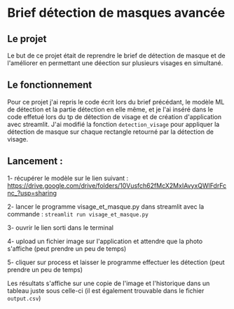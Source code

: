 # Brief détection de masques avancée

## Le projet

Le but de ce projet était de reprendre le brief de détection de masque et de l'améliorer en permettant une déection sur plusieurs visages en simultané.

## Le fonctionnement

Pour ce projet j'ai repris le code écrit lors du brief précédant, le modèle ML de détection et la partie détection en elle même, et je l'ai inséré dans le code effetué lors du tp de détection de visage et de création d'application avec streamlit. J'ai modifié la fonction `detection_visage` pour appliquer la détection de masque sur chaque rectangle retourné par la détection de visage.

## Lancement :

1- récupérer le modèle sur le lien suivant : https://drive.google.com/drive/folders/10Vusfch62fMcX2MxIAvyxQWlFdrFcnc_?usp=sharing

2- lancer le programme visage_et_masque.py dans streamlit avec la commande : `streamlit run visage_et_masque.py`

3- ouvrir le lien sorti dans le terminal

4- upload un fichier image sur l'application et attendre que la photo s'affiche (peut prendre un peu de temps)

5- cliquer sur process et laisser le programme effectuer les détection (peut prendre un peu de temps)

Les résultats s'affiche sur une copie de l'image et l'historique dans un tableau juste sous celle-ci (il est également trouvable dans le fichier `output.csv`)